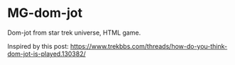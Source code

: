 # MG-dom-jot
Dom-jot from star trek universe, HTML game.

Inspired by this post:
https://www.trekbbs.com/threads/how-do-you-think-dom-jot-is-played.130382/
